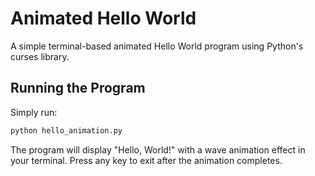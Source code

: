 # Animated Hello World

A simple terminal-based animated Hello World program using Python's curses library.

## Running the Program

Simply run:
```bash
python hello_animation.py
```

The program will display "Hello, World!" with a wave animation effect in your terminal.
Press any key to exit after the animation completes.
